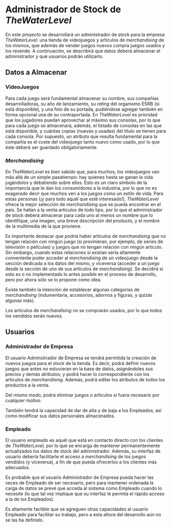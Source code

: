 # Administrador de Stock de *TheWaterLevel*

En este proyecto se desarrollará un administrador de stock para la empresa *TheWaterLevel*: una tienda de videojuegos y artículos de *merchandising* de los mismos, que además de vender juegos nuevos compra juegos usados y los revende. A continuación, se describirá qué datos deberá almacenar el administrador y qué usuarios podrán utilizarlo.

## Datos a Almacenar
### VideoJuegos
Para cada juego será fundamental almacenar su nombre, sus compañías desarrolladoras, su año de lanzamiento, su *rating* del organismo ESRB (si está disponible), y una foto de su portada, pudiéndose agregar también en forma opcional una de su contraportada. En *TheWaterLevel* es prioridad que los jugadores puedan aprovechar al máximo sus consolas, por lo que para cada juego se almacenará, además, el listado de consolas en las que está disponible, y cuántas copias (nuevas y usadas) del título se tienen para cada consola. Por supuesto, un atributo que resulta fundamental para la compañía es el coste del videojuego tanto nuevo como usado, por lo que éste deberá ser guardado obligatoriamente.

### *Merchandising*
En *TheWaterLevel* es bien sabido que, para muchos, los videojuegos van más allá de un simple pasatiempo: hay quienes hasta se ganan la vida jugándolos y debatiendo sobre ellos. Esto es un claro símbolo de la importancia que le dan los consumidores a la industria, por lo que no es exagerado decir que muchos ven a los juegos como un estilo de vida. Para estas personas (¡y para todo aquél que esté interesado!), *TheWaterLevel* ofrece la mejor selección de *merchandising* que se pueda encontrar en el país. Se hallan a la venta artículos de todo tipo, por lo que el administrador de stock deberá almacenar para cada uno al menos un nombre que lo identifique, una imagen, una breve descripción del producto, y el nombre de la multimedia de la que proviene.

Es importante destacar que podría haber artículos de *merchandising* que no tengan relación con ningún juego (si provinieran, por ejemplo, de series de televisión o películas) y juegos que no tengan relación con ningún artículo. Sin embargo, cuando estas relaciones sí existan sería altamente conveniente poder acceder al *merchandising* de un videojuego desde la sección dedicada a los datos del mismo, y viceversa (acceder a un juego desde la sección de uno de sus artículos de *merchandising*). Se decidirá si esto es o no implementado lo antes posible en el proceso de desarrollo, pero por ahora sólo se lo propone como idea.

Existe también la intención de establecer algunas categorías de *merchandising* (indumentaria, accesorios, adornos y figuras, y quizás algunas más).

Los artículos de *merchandising* no se comprarán usados, por lo que todos los vendidos serán nuevos.

## Usuarios
### Administrador de Empresa
El usuario Adminsitrador de Empresa se tendrá permitida la creación de nuevos juegos para el stock de la tienda. Es decir, podrá definir nuevos juegos que antes no estuvieran en la base de datos, asignándoles sus precios y demás atributos; y podrá hacer lo correspondiente con los artículos de *merchandising*. Además, podrá editar los atributos de todos los productos a la venta.

Del mismo modo, podrá eliminar juegos o artículos si fuera necesario por cualquier motivo.

También tendrá la capacidad de dar de alta y de baja a los Empleados, así como modificar sus datos personales almacenados.

### Empleado
El usuario empleado es aquél que está en contacto directo con los clientes de *TheWaterLevel*, por lo que se encarga de mantener permanentemente actualizados los datos de stock del administrador. Además, su interfaz de usuario debería facilitarle el acceso a *merchandising* de los juegos vendidos (y viceversa), a fin de que pueda ofrecerlos a los clientes más adecuados.

Es probable que el usuario Administrador de Empresa pueda hacer las veces de Empleado de ser necesario, pero para mantener ordenada la carga de datos se prevé que acceda al sistema como Empleado cuando lo necesite (lo que tal vez implique que su interfaz le permita el rápido acceso a la de los Empleados).

Es altamente factible que se agreguen otras capacidades al usuario Empleado para facilitar su trabajo, pero a esta altura del desarrollo aún no se las ha definido.